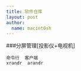 ```yaml
---
title: 软件仓库 
layout: post
author:
  name: macint0sh
---       
```


###分屏管理[投影仪+电视机]        

    命令行  客户端    
    xrandr  arandr    
        







